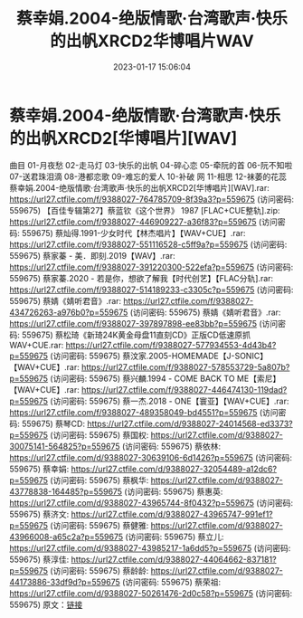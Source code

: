﻿---
title: 蔡幸娟.2004-绝版情歌·台湾歌声·快乐的出帆XRCD2华博唱片WAV
date: 2023-01-17 15:06:04
categories: WAV车载音乐、镜像
tags: 华语中文
---
# 蔡幸娟.2004-绝版情歌·台湾歌声·快乐的出帆XRCD2[华博唱片][WAV]

曲目
01-月夜愁
02-走马灯
03-快乐的出帆
04-碎心恋
05-牵阮的首
06-阮不知啦
07-送君珠泪滴
08-港都恋歌
09-难忘的爱人
10-补破 网
11-相思
12-袜萎的花蕊
蔡幸娟.2004-绝版情歌·台湾歌声·快乐的出帆XRCD2[华博唱片][WAV].rar: https://url27.ctfile.com/f/9388027-764785709-8f39a3?p=559675
(访问密码: 559675)
【百佳专辑第27】蔡蓝钦《这个世界》 1987 [FLAC+CUE整轨].zip: https://url27.ctfile.com/f/9388027-446909227-a36f83?p=559675
(访问密码: 559675)
蔡灿得.1991-少女时代【林杰唱片】【WAV+CUE】.rar: https://url27.ctfile.com/f/9388027-551116528-c5ff9a?p=559675
(访问密码: 559675)
蔡家蓁 - 美．即刻.2019【WAV】.rar: https://url27.ctfile.com/f/9388027-391220300-522efa?p=559675
(访问密码: 559675)
蔡家蓁.2020 - 若是你，想欲了解我【时代创艺】【FLAC分轨].rar: https://url27.ctfile.com/f/9388027-514189233-c3305c?p=559675
(访问密码: 559675)
蔡婧《婧听君音》.rar: https://url27.ctfile.com/f/9388027-434726263-a976b0?p=559675
(访问密码: 559675)
蔡婧《婧听君音》.rar: https://url27.ctfile.com/f/9388027-397897898-ee83bb?p=559675
(访问密码: 559675)
蔡松琦《新琦24K黄金母盘11直刻CD》正版CD低速原抓WAV+CUE.rar: https://url27.ctfile.com/f/9388027-577934553-4d43b4?p=559675
(访问密码: 559675)
蔡汶家.2005-HOMEMADE【J-SONIC】【WAV+CUE】.rar: https://url27.ctfile.com/f/9388027-578553729-5a807b?p=559675
(访问密码: 559675)
蔡兴麟.1994 - COME BACK TO ME【索尼】【WAV+CUE】.rar: https://url27.ctfile.com/f/9388027-446474130-119dad?p=559675
(访问密码: 559675)
蔡一杰.2018 - ONE【寰亚】【WAV+CUE】.rar: https://url27.ctfile.com/f/9388027-489358049-bd4551?p=559675
(访问密码: 559675)
蔡琴CD: https://url27.ctfile.com/d/9388027-24014568-ed3373?p=559675
(访问密码: 559675)
蔡国权: https://url27.ctfile.com/d/9388027-30075141-564825?p=559675
(访问密码: 559675)
蔡依林: https://url27.ctfile.com/d/9388027-30639106-6d1426?p=559675
(访问密码: 559675)
蔡幸娟: https://url27.ctfile.com/d/9388027-32054489-a12dc6?p=559675
(访问密码: 559675)
蔡枫华: https://url27.ctfile.com/d/9388027-43778838-164485?p=559675
(访问密码: 559675)
蔡惠英: https://url27.ctfile.com/d/9388027-43965744-8f0432?p=559675
(访问密码: 559675)
蔡济文: https://url27.ctfile.com/d/9388027-43965747-991ef1?p=559675
(访问密码: 559675)
蔡健雅: https://url27.ctfile.com/d/9388027-43966008-a65c2a?p=559675
(访问密码: 559675)
蔡立儿: https://url27.ctfile.com/d/9388027-43985217-1a6dd5?p=559675
(访问密码: 559675)
蔡淳佳: https://url27.ctfile.com/d/9388027-44064662-837181?p=559675
(访问密码: 559675)
蔡龄龄: https://url27.ctfile.com/d/9388027-44173886-33df9d?p=559675
(访问密码: 559675)
蔡荣祖: https://url27.ctfile.com/d/9388027-50261476-2d0c58?p=559675
(访问密码: 559675)
原文：[链接](https://blog.sina.com.cn/s/blog_1647c7e76010310q1.html)